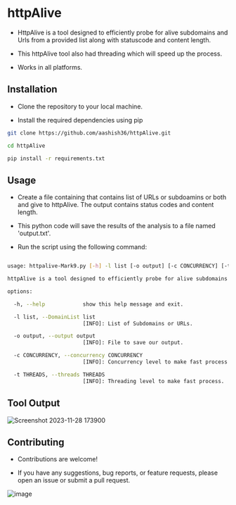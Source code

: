 # httpAlive

- HttpAlive is a  tool designed to efficiently probe for alive subdomains and Urls  from a provided list along with statuscode and content length.

- This httpAlive tool also had threading which will speed up the process.
  
-  Works in all platforms.

## Installation

- Clone the repository to your local machine.
  
- Install the required dependencies using pip


```bash
git clone https://github.com/aashish36/httpAlive.git

cd httpAlive

pip install -r requirements.txt

```

## Usage

- Create a file containing that contains list of URLs or subdoamins or both and give to httpAlive. The output contains status codes and content length.

- This python code will save the results of the analysis to a file named 'output.txt'.

- Run the script using the following command: 

``` bash

usage: httpalive-Mark9.py [-h] -l list [-o output] [-c CONCURRENCY] [-t THREADS]

httpAlive is a tool designed to efficiently probe for alive subdomains and Urls from a provided list.

options:

  -h, --help            show this help message and exit.

  -l list, --DomainList list
                        [INFO]: List of Subdomains or URLs.

  -o output, --output output
                        [INFO]: File to save our output.

  -c CONCURRENCY, --concurrency CONCURRENCY
                        [INFO]: Concurrency level to make fast process.

  -t THREADS, --threads THREADS
                        [INFO]: Threading level to make fast process.

```
## Tool Output

![Screenshot 2023-11-28 173900](https://github.com/aashishsec/httpAlive/assets/65489287/bfaff3d7-b434-416e-87b3-b38b5954c1a7)

## Contributing

- Contributions are welcome!
  
- If you have any suggestions, bug reports, or feature requests, please open an issue or submit a pull request.


![image](https://github.com/aashish36/JSScanner/assets/65489287/70f7e3a8-e95f-429b-9433-89087daad721)

